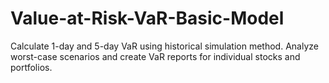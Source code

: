 # Value-at-Risk-VaR-Basic-Model
Calculate 1-day and 5-day VaR using historical simulation method. Analyze worst-case scenarios and create VaR reports for individual stocks and portfolios.
